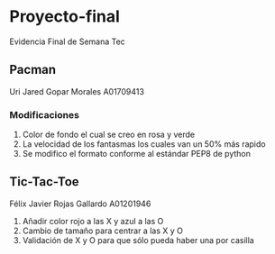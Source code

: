# Proyecto-final
Evidencia Final de Semana Tec

## Pacman

Uri Jared Gopar Morales A01709413

### Modificaciones   

1. Color de fondo el cual se creo en rosa y verde
2. La velocidad de los fantasmas los cuales van un 50% más rapido
3. Se modifico el formato conforme al estándar PEP8 de python

## Tic-Tac-Toe

Félix Javier Rojas Gallardo A01201946

1. Añadir color rojo a las X y azul a las O
2. Cambio de tamaño para centrar a las X y O
3. Validación de X y O para que sólo pueda haber una por casilla

